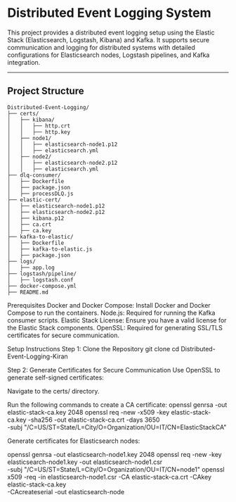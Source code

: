 # Distributed Event Logging System

This project provides a distributed event logging setup using the Elastic Stack (Elasticsearch, Logstash, Kibana) and Kafka. It supports secure communication and logging for distributed systems with detailed configurations for Elasticsearch nodes, Logstash pipelines, and Kafka integration.

---

## Project Structure

```plaintext
Distributed-Event-Logging/
├── certs/
│   ├── kibana/
│   │   ├── http.crt
│   │   ├── http.key
│   ├── node1/
│   │   ├── elasticsearch-node1.p12
│   │   ├── elasticsearch.yml
│   ├── node2/
│   │   ├── elasticsearch-node2.p12
│   │   ├── elasticsearch.yml
├── dlq-consumer/
│   ├── Dockerfile
│   ├── package.json
│   ├── processDLQ.js
├── elastic-cert/
│   ├── elasticsearch-node1.p12
│   ├── elasticsearch-node2.p12
│   ├── kibana.p12
│   ├── ca.crt
│   ├── ca.key
├── kafka-to-elastic/
│   ├── Dockerfile
│   ├── kafka-to-elastic.js
│   ├── package.json
├── logs/
│   ├── app.log
├── logstash/pipeline/
│   ├── logstash.conf
├── docker-compose.yml
├── README.md
```

Prerequisites
Docker and Docker Compose: Install Docker and Docker Compose to run the containers.
Node.js: Required for running the Kafka consumer scripts.
Elastic Stack License: Ensure you have a valid license for the Elastic Stack components.
OpenSSL: Required for generating SSL/TLS certificates for secure communication.

Setup Instructions
Step 1: Clone the Repository
git clone <repository-url>
cd Distributed-Event-Logging-Kiran

Step 2: Generate Certificates for Secure Communication
Use OpenSSL to generate self-signed certificates:

Navigate to the certs/ directory.

Run the following commands to create a CA certificate:
openssl genrsa -out elastic-stack-ca.key 2048
openssl req -new -x509 -key elastic-stack-ca.key -sha256 -out elastic-stack-ca.crt -days 3650 \
  -subj "/C=US/ST=State/L=City/O=Organization/OU=IT/CN=ElasticStackCA"

Generate certificates for Elasticsearch nodes:

openssl genrsa -out elasticsearch-node1.key 2048
openssl req -new -key elasticsearch-node1.key -out elasticsearch-node1.csr \
  -subj "/C=US/ST=State/L=City/O=Organization/OU=IT/CN=node1"
openssl x509 -req -in elasticsearch-node1.csr -CA elastic-stack-ca.crt -CAkey elastic-stack-ca.key \
  -CAcreateserial -out elasticsearch-node


